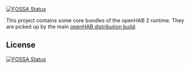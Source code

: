 [![FOSSA Status](https://app.fossa.io/api/projects/git%2Bgithub.com%2Fcniweb%2Fopenhab-core.svg?type=shield)](https://app.fossa.io/projects/git%2Bgithub.com%2Fcniweb%2Fopenhab-core?ref=badge_shield)

This project contains some core bundles of the openHAB 2 runtime.
They are picked up by the main [openHAB distribution build](https://github.com/openhab/openhab-distro).


## License
[![FOSSA Status](https://app.fossa.io/api/projects/git%2Bgithub.com%2Fcniweb%2Fopenhab-core.svg?type=large)](https://app.fossa.io/projects/git%2Bgithub.com%2Fcniweb%2Fopenhab-core?ref=badge_large)